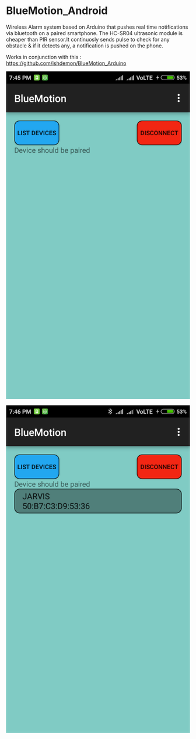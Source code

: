 # BlueMotion_Android
Wireless Alarm system based on Arduino that pushes real time notifications via bluetooth on a paired smartphone.
The HC-SR04 ultrasonic module is cheaper than PIR sensor.It continuosly sends pulse to check for any obstacle & if it detects any, a notification is pushed on the phone.

Works in conjunction with this : https://github.com/ishdemon/BlueMotion_Arduino

![ScreenShot](/screenshots/sc1.png)

![ScreenShot](/screenshots/sc2.png)
